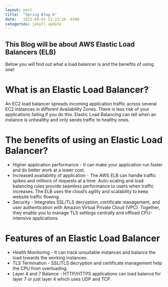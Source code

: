 ```yaml
---
layout: post
title:  "Spring Blog 6"
date:   2022-04-01 11:23:20 -0700
categories: jekyll update
---
```

## This Blog will be about AWS Elastic Load Balancers (ELB) 
Below you will find out what a load balancer is and the benefits of using one!

# What is an Elastic  Load Balancer?
An EC2 load balancer spreads incoming application traffic across several EC2 instances in different Availability Zones. There is less risk of your applications failing if you do this. Elastic Load Balancing can tell when an instance is unhealthy and only sends traffic to healthy ones.

# The benefits of using an Elastic Load Balancer?
* Higher application performance - It can make your application run faster and do better work at a lower cost.
* Increased availability of application - The AWS ELB can handle traffic spikes and millions of requests at a time. Auto-scaling and load balancing rules provide seamless performance to users when traffic increases. The ELB uses the cloud’s agility and scalability to keep website traffic flowing.
* Security - Integrates SSL/TLS decryption, certificate management, and user authentication with Amazon Virtual Private Cloud (VPC). Together, they enable you to manage TLS settings centrally and offload CPU-intensive applications.

# Features of an Elastic Load Balancer 
* Health Monitoring - It can track unsuitable instances and balance the load towards the working instances.
* TLS Termination - SSL/TLS decryption and certificate management help the CPU from overloading.
* Layer 4 and 7 Balance - HTTP/HTTPS applications can load balance for layer 7 or just layer 4 which uses UDP and TCP.
